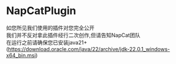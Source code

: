 # NapCatPlugin
如您所见我们使用的插件对您完全公开<br>
我们并不反对拿此插件经行二次创作,但请告知NapCat团队<br>
在运行之前请确保您已安装java21+(https://download.oracle.com/java/22/archive/jdk-22.0.1_windows-x64_bin.msi)
